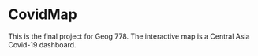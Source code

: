 # CovidMap
This is the final project for Geog 778.  The interactive map is a Central Asia Covid-19 dashboard. 
